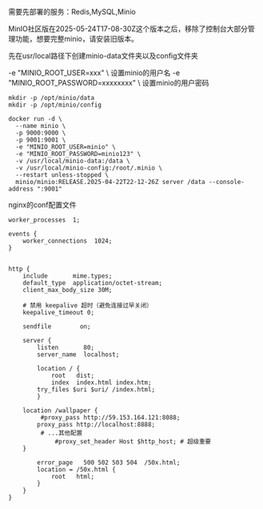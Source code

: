 需要先部署的服务：Redis,MySQL,Minio



MinIO社区版在2025-05-24T17-08-30Z这个版本之后，移除了控制台大部分管理功能，想要完整minio，请安装旧版本。

先在usr/local路径下创建minio-data文件夹以及config文件夹

-e "MINIO_ROOT_USER=xxx" \    设置minio的用户名
-e "MINIO_ROOT_PASSWORD=xxxxxxxx" \    设置minio的用户密码

```
mkdir -p /opt/minio/data
mkdir -p /opt/minio/config

docker run -d \
  --name minio \
  -p 9000:9000 \
  -p 9001:9001 \
  -e "MINIO_ROOT_USER=minio" \
  -e "MINIO_ROOT_PASSWORD=minio123" \
  -v /usr/local/minio-data:/data \
  -v /usr/local/minio-config:/root/.minio \
  --restart unless-stopped \
  minio/minio:RELEASE.2025-04-22T22-12-26Z server /data --console-address ":9001"
```





nginx的conf配置文件

```
worker_processes  1;

events {
    worker_connections  1024;
}


http {
    include       mime.types;
    default_type  application/octet-stream;
    client_max_body_size 30M;

    # 禁用 keepalive 超时（避免连接过早关闭）
    keepalive_timeout 0;

    sendfile        on;

    server {
        listen       80;
        server_name  localhost;

        location / {
            root   dist;
            index  index.html index.htm;
	    try_files $uri $uri/ /index.html;
        }
	
	location /wallpaper {
	     #proxy_pass http://59.153.164.121:8088;
		proxy_pass http://localhost:8888;
	     # ...其他配置
             #proxy_set_header Host $http_host; # 超级重要
	}

        error_page   500 502 503 504  /50x.html;
        location = /50x.html {
            root   html;
        }
    }
}
```

